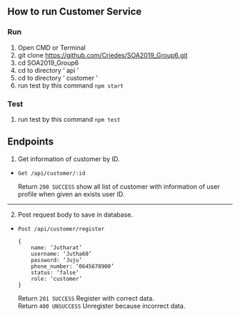 ## How to run Customer Service
### Run

1.	Open CMD or Terminal
2.	git clone https://github.com/Criedes/SOA2019_Group6.git
3.	cd SOA2019_Group6
4.	cd to directory ‘ api ’
5.	cd to directory ‘ customer ’
6.	run test by this command `npm start`

### Test
1.	run test by this command `npm test`

## Endpoints
1.	Get information of customer by ID.
-	`Get /api/customer/:id`
  
      Return `200 SUCCESS` show all list of customer with information of user profile when given an exists user ID.
 ***

2.	Post request body to save in database.
-	`Post /api/customer/register`

        {
	        name: ‘Jutharat’
        	username: ‘Jutha60’
        	password: ‘Juju’
        	phone_number: ‘0645678900’
        	status: ‘false’
        	role: ‘customer’
        } 
      Return `201 SUCCESS` Register with correct data.\
      Return `400 UNSUCCESS` Unregister because incorrect data.
